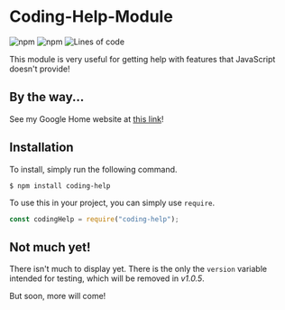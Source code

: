 # Coding-Help-Module

![npm](https://img.shields.io/npm/v/coding-help?color=red&label=npm&logo=version&logoColor=grey)
![npm](https://img.shields.io/npm/dt/coding-help?color=orange&label=downloads&logo=downloads&logoColor=grey)
![Lines of code](https://img.shields.io/tokei/lines/github/arnavthorat78/Coding-Help-Module?color=blue&label=total%20lines&logo=lines&logoColor=grey)

This module is very useful for getting help with features that JavaScript doesn't provide!

## By the way...

See my Google Home website at [this link](https://arnavthorat78.github.io/Google-Home/)!

## Installation

To install, simply run the following command.

```
$ npm install coding-help
```

To use this in your project, you can simply use `require`.

```js
const codingHelp = require("coding-help");
```

## Not much yet!

There isn't much to display yet. There is the only the `version` variable intended for testing, which will be removed in _v1.0.5_.

But soon, more will come!
